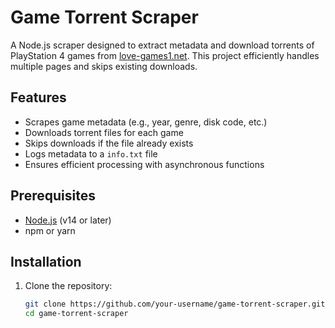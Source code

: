 # Game Torrent Scraper

A Node.js scraper designed to extract metadata and download torrents of PlayStation 4 games from [love-games1.net](https://love-games1.net). This project efficiently handles multiple pages and skips existing downloads.

## Features

- Scrapes game metadata (e.g., year, genre, disk code, etc.)
- Downloads torrent files for each game
- Skips downloads if the file already exists
- Logs metadata to a `info.txt` file
- Ensures efficient processing with asynchronous functions

## Prerequisites

- [Node.js](https://nodejs.org/) (v14 or later)
- npm or yarn

## Installation

1. Clone the repository:
   ```bash
   git clone https://github.com/your-username/game-torrent-scraper.git
   cd game-torrent-scraper
